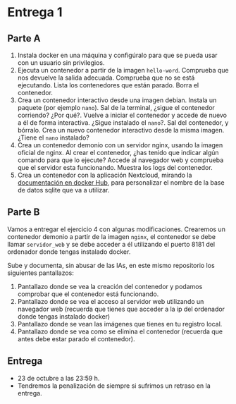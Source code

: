 # Entrega 1

## Parte A

1. Instala docker en una máquina y configúralo para que se pueda usar con un usuario sin privilegios.
2. Ejecuta un contenedor a partir de la imagen `hello-word`. Comprueba que nos devuelve la salida adecuada. Comprueba que no se está ejecutando. Lista los contenedores que están parado. Borra el contenedor.
3. Crea un contenedor interactivo desde una imagen debian. Instala un paquete (por ejemplo `nano`). Sal de la terminal, ¿sigue el contenedor corriendo? ¿Por qué?. Vuelve a iniciar el contenedor y accede de nuevo a él de forma interactiva. ¿Sigue instalado el `nano`?. Sal del contenedor, y bórralo. Crea un nuevo contenedor interactivo desde la misma imagen. ¿Tiene el `nano` instalado?
4. Crea un contenedor demonio con un servidor nginx, usando la imagen oficial de nginx. Al crear el contenedor, ¿has tenido que indicar algún comando para que lo ejecute? Accede al navegador web y comprueba que el servidor esta funcionando. Muestra los logs del contenedor.
5. Crea un contenedor con la aplicación Nextcloud, mirando la [documentación en docker Hub](https://hub.docker.com/_/nextcloud), para personalizar el nombre de la base de datos sqlite que va a utilizar.

## Parte B

Vamos a entregar el ejercicio 4 con algunas modificaciones. Crearemos un contenedor demonio a partir de la imagen `nginx`, el contenedor se debe llamar `servidor_web` y se debe acceder a él utilizando el puerto 8181 del ordenador donde tengas instalado docker.

Sube y documenta, sin abusar de las IAs, en este mismo repositorio los siguientes pantallazos:

1. Pantallazo donde se vea la creación del contenedor y podamos comprobar que el contenedor está funcionando.
2. Pantallazo donde se vea el acceso al servidor web utilizando un navegador web (recuerda que tienes que acceder a la ip del ordenador donde tengas instalado docker)
3. Pantallazo donde se vean las imágenes que tienes en tu registro local.
4. Pantallazo donde se vea como se elimina el contenedor (recuerda que antes debe estar parado el contenedor).

## Entrega

- 23 de octubre a las 23:59 h.
- Tendremos la penalización de siempre si sufrimos un retraso en la entrega.
